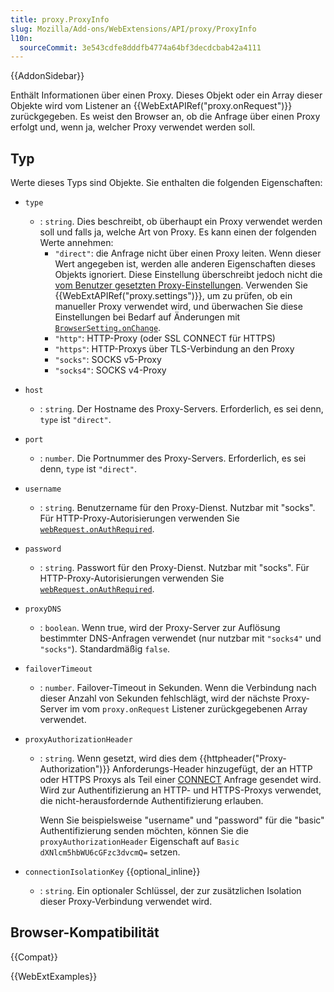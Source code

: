 ```yaml
---
title: proxy.ProxyInfo
slug: Mozilla/Add-ons/WebExtensions/API/proxy/ProxyInfo
l10n:
  sourceCommit: 3e543cdfe8dddfb4774a64bf3decdcbab42a4111
---
```


{{AddonSidebar}}

Enthält Informationen über einen Proxy. Dieses Objekt oder ein Array dieser Objekte wird vom Listener an {{WebExtAPIRef("proxy.onRequest")}} zurückgegeben. Es weist den Browser an, ob die Anfrage über einen Proxy erfolgt und, wenn ja, welcher Proxy verwendet werden soll.

## Typ

Werte dieses Typs sind Objekte. Sie enthalten die folgenden Eigenschaften:

- `type`

  - : `string`. Dies beschreibt, ob überhaupt ein Proxy verwendet werden soll und falls ja, welche Art von Proxy. Es kann einen der folgenden Werte annehmen:
    - `"direct"`: die Anfrage nicht über einen Proxy leiten. Wenn dieser Wert angegeben ist, werden alle anderen Eigenschaften dieses Objekts ignoriert. Diese Einstellung überschreibt jedoch nicht die [vom Benutzer gesetzten Proxy-Einstellungen](https://support.mozilla.org/en-US/kb/connection-settings-firefox). Verwenden Sie {{WebExtAPIRef("proxy.settings")}}, um zu prüfen, ob ein manueller Proxy verwendet wird, und überwachen Sie diese Einstellungen bei Bedarf auf Änderungen mit [`BrowserSetting.onChange`](/de/docs/Mozilla/Add-ons/WebExtensions/API/types/BrowserSetting/onChange).
    - `"http"`: HTTP-Proxy (oder SSL CONNECT für HTTPS)
    - `"https"`: HTTP-Proxys über TLS-Verbindung an den Proxy
    - `"socks"`: SOCKS v5-Proxy
    - `"socks4"`: SOCKS v4-Proxy

- `host`
  - : `string`. Der Hostname des Proxy-Servers. Erforderlich, es sei denn, `type` ist `"direct"`.
- `port`
  - : `number`. Die Portnummer des Proxy-Servers. Erforderlich, es sei denn, `type` ist `"direct"`.
- `username`
  - : `string`. Benutzername für den Proxy-Dienst. Nutzbar mit "socks". Für HTTP-Proxy-Autorisierungen verwenden Sie [`webRequest.onAuthRequired`](/de/docs/Mozilla/Add-ons/WebExtensions/API/webRequest/onAuthRequired).
- `password`
  - : `string`. Passwort für den Proxy-Dienst. Nutzbar mit "socks". Für HTTP-Proxy-Autorisierungen verwenden Sie [`webRequest.onAuthRequired`](/de/docs/Mozilla/Add-ons/WebExtensions/API/webRequest/onAuthRequired).
- `proxyDNS`
  - : `boolean`. Wenn true, wird der Proxy-Server zur Auflösung bestimmter DNS-Anfragen verwendet (nur nutzbar mit `"socks4"` und `"socks"`). Standardmäßig `false`.
- `failoverTimeout`
  - : `number`. Failover-Timeout in Sekunden. Wenn die Verbindung nach dieser Anzahl von Sekunden fehlschlägt, wird der nächste Proxy-Server im vom `proxy.onRequest` Listener zurückgegebenen Array verwendet.
- `proxyAuthorizationHeader`

  - : `string`. Wenn gesetzt, wird dies dem {{httpheader("Proxy-Authorization")}} Anforderungs-Header hinzugefügt, der an HTTP oder HTTPS Proxys als Teil einer [CONNECT](/de/docs/Web/HTTP/Reference/Methods/CONNECT) Anfrage gesendet wird. Wird zur Authentifizierung an HTTP- und HTTPS-Proxys verwendet, die nicht-herausfordernde Authentifizierung erlauben.

    Wenn Sie beispielsweise "username" und "password" für die "basic" Authentifizierung senden möchten, können Sie die `proxyAuthorizationHeader` Eigenschaft auf `Basic dXNlcm5hbWU6cGFzc3dvcmQ=` setzen.

- `connectionIsolationKey` {{optional_inline}}
  - : `string`. Ein optionaler Schlüssel, der zur zusätzlichen Isolation dieser Proxy-Verbindung verwendet wird.

## Browser-Kompatibilität

{{Compat}}

{{WebExtExamples}}
